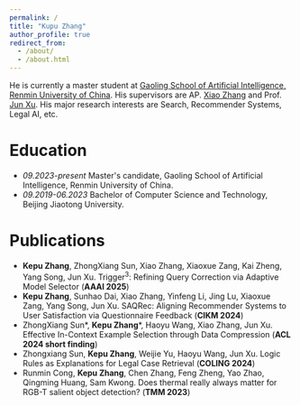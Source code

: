 ```yaml
---
permalink: /
title: "Kupu Zhang"
author_profile: true
redirect_from: 
  - /about/
  - /about.html
---
```


He is currently a master student at [Gaoling School of Artificial Intelligence, Renmin University of China](http://ai.ruc.edu.cn/english/index.htm). His supervisors are AP. [Xiao Zhang](https://scholar.google.com/citations?user=5FZ6wbAAAAAJ&hl=zh-CN&oi=ao) and Prof. [Jun Xu](https://scholar.google.com/citations?user=su14mcEAAAAJ). His major research interests are Search, Recommender Systems, Legal AI, etc. 

Education
======
* *09.2023-present* Master's candidate, Gaoling School of Artificial Intelligence, Renmin University of China.
* *09.2019-06.2023* Bachelor of Computer Science and Technology, Beijing Jiaotong University.


Publications
============
* **Kepu Zhang**, ZhongXiang Sun, Xiao Zhang, Xiaoxue Zang, Kai Zheng, Yang Song, Jun Xu. Trigger<sup>3</sup>: Refining Query Correction via Adaptive Model Selector (**AAAI 2025**)
* **Kepu Zhang**, Sunhao Dai, Xiao Zhang, Yinfeng Li, Jing Lu, Xiaoxue Zang, Yang Song, Jun Xu. SAQRec: Aligning Recommender Systems to User Satisfaction via Questionnaire Feedback (**CIKM 2024**)
* ZhongXiang Sun*, **Kepu Zhang***, Haoyu Wang, Xiao Zhang, Jun Xu. Effective In-Context Example Selection through Data Compression (**ACL 2024 short finding**)
* Zhongxiang Sun, **Kepu Zhang**, Weijie Yu, Haoyu Wang, Jun Xu. Logic Rules as Explanations for Legal Case Retrieval (**COLING 2024**)
* Runmin Cong, **Kepu Zhang**, Chen Zhang, Feng Zheng, Yao Zhao, Qingming Huang, Sam Kwong. Does thermal really always matter for RGB-T salient object detection? (**TMM 2023**)

